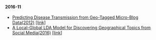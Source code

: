 #### 2016-11 

- [Predicting Disease Transmission from Geo-Tagged Micro-Blog Data(2012)](notes/predicting-disease-transmission.md)  [[link]](http://cs.rochester.edu/u/kautz/papers/Sadilek-Kautz-Silenzio_Predicting-Disease-Transmission-from-Geo-Tagged-Micro-Blog-Data_AAAI-2012.pdf)
- [A Local-Global LDA Model for Discovering Geographical Topics from Social Media(2016)](notes/local-global-LDA-model.md)  [[link]](http://arxiv.org/pdf/1607.05806.pdf)

